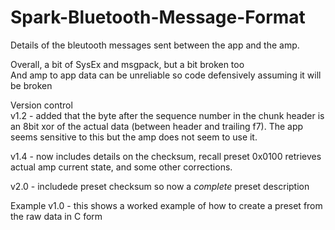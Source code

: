 # Spark-Bluetooth-Message-Format

Details of the bleutooth messages sent between the app and the amp.   

Overall, a bit of SysEx and msgpack, but a bit broken too   
And amp to app data can be unreliable so code defensively assuming it will be broken   


Version control   
v1.2 - added that the byte after the sequence number in the chunk header is an 8bit xor of the actual data (between header and trailing f7). The app seems sensitive to this but the amp does not seem to use it.    

v1.4 - now includes details on the checksum, recall preset 0x0100 retrieves actual amp current state, and some other corrections.    

v2.0 - includede preset checksum so now a *complete* preset description   

Example v1.0 - this shows a worked example of how to create a preset from the raw data in C form   

